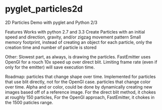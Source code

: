 pyglet_particles2d
==================

2D Particles Demo with pyglet and Python 2/3

Features
	Works with python 2.7 and 3.3
	Create Particles with an initial speed and direction, gravity, 
		and/or zigzag movement pattern
	Small memory footprint, instead of creating an object for each particle,
		only the creation time and number of particle is stored
		
Other:
    Slowest part, as always, is drawing the particles.
		FastEmitter uses OpenGl for a rouch 10x speed up over direct blit.
		Limiting frame rate (even if only for the emitter) will
		save execution time.
		
Roadmap:
	particles that change shape over time.
		Implemented for particles that use blit directly, not for the OpenGl 
		case.
	particles that change color over time.
		Alpha and or color, could be done by dynamically creating new images 
		based off of a reference image.
	For the direct blit method, it chokes at roughly 150 particles,
		For the OpenGl approach, FastEmitter, it chokes in the 1500 paticles 
		range.
	
	
	
